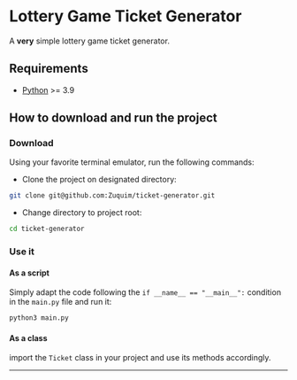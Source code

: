 # Lottery Game Ticket Generator
A **very** simple lottery game ticket generator. 

## Requirements
- [Python][get Python] >= 3.9

## How to download and run the project
### Download
Using your favorite terminal emulator, run the following commands:
- Clone the project on designated directory:
```bash
git clone git@github.com:Zuquim/ticket-generator.git
```
- Change directory to project root:
```bash
cd ticket-generator
```

### Use it
#### As a script
Simply adapt the code following the `if __name__ == "__main__":` condition
in the `main.py` file and run it:
```bash
python3 main.py
```

#### As a class
import the `Ticket` class in your project and use its methods accordingly.


---

[get Python]: https://www.python.org/downloads/
